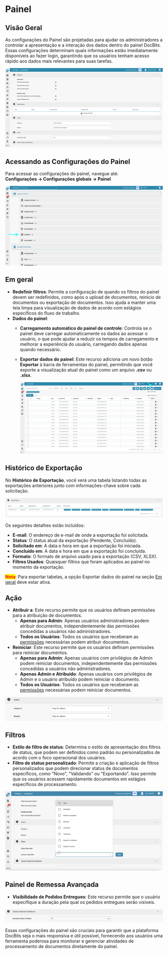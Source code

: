 # Painel

## Visão Geral

As configurações do Painel são projetadas para ajudar os administradores a controlar a apresentação e a interação dos dados dentro do painel DocBits. Essas configurações determinam quais informações estão imediatamente disponíveis ao fazer login, garantindo que os usuários tenham acesso rápido aos dados mais relevantes para suas tarefas.

![](https://raw.githubusercontent.com/Fellow-Consulting-AG/docbits/refs/heads/main/readme/.gitbook/assets/dashboard_settings_1.png)

## Acessando as Configurações do Painel

Para acessar as configurações do painel, navegue até:\
**Configurações → Configurações globais → Painel**

![](https://raw.githubusercontent.com/Fellow-Consulting-AG/docbits/refs/heads/main/readme/.gitbook/assets/settings_dashboard.png)

## **Em geral**

* **Redefinir filtros**: Permite a configuração de quando os filtros do painel devem ser redefinidos, como após o upload de documentos, reinício de documentos ou exportação de documentos. Isso ajuda a manter uma tela limpa para visualização de dados de acordo com estágios específicos do fluxo de trabalho.
* **Dados do painel**:
  * **Carregamento automático do painel de controle**: Controla se o painel deve carregar automaticamente os dados ao acessar o usuário, o que pode ajudar a reduzir os tempos de carregamento e melhorar a experiência do usuário, carregando dados apenas quando necessário.
  *   **Exportar dados do painel**: Este recurso adiciona um novo botão **Exportar** à barra de ferramentas do painel, permitindo que você exporte a visualização atual do painel como um arquivo **.csv** ou **.xlsx**.

      ![](https://raw.githubusercontent.com/Fellow-Consulting-AG/docbits/refs/heads/main/readme/.gitbook/assets/dashboard_settings_3.png)

## **Histórico de Exportação**

No **Histórico de Exportação**, você verá uma tabela listando todas as exportações anteriores junto com informações-chave sobre cada solicitação.

![](https://raw.githubusercontent.com/Fellow-Consulting-AG/docbits/refs/heads/main/readme/.gitbook/assets/dashboard_settings_4.png)

Os seguintes detalhes estão incluídos:

* **E-mail**: O endereço de e-mail de onde a exportação foi solicitada.
* **Status**: O status atual da exportação (Pendente, Concluído).
* **Solicitado em**: A data e hora em que a exportação foi iniciada.
* **Concluído em**: A data e hora em que a exportação foi concluída.
* **Formato**: O formato de arquivo usado para a exportação (CSV, XLSX).
* **Filtros Usados**: Quaisquer filtros que foram aplicados ao painel no momento da exportação.

<mark style="color:red;">**Nota**</mark>: Para exportar tabelas, a opção Exportar dados do painel na seção [Em geral](./#em-geral) deve estar ativa.

## **Ação**

* **Atribuir a**: Este recurso permite que os usuários definam permissões para a atribuição de documentos.
  * **Apenas para Admin**: Apenas usuários administradores podem atribuir documentos, independentemente das permissões concedidas a usuários não administradores.
  * **Todos os Usuários**: Todos os usuários que receberam as [permissões](../groups-users-and-permissions/groups-and-permissions/activating-permissions.md) necessárias podem atribuir documentos.
* **Reiniciar**: Este recurso permite que os usuários definam permissões para reiniciar documentos.
  * **Apenas para Admin**: Apenas usuários com privilégios de Admin podem reiniciar documentos, independentemente das permissões concedidas a usuários não administradores.
  * **Apenas Admin e Atribuído**: Apenas usuários com privilégios de Admin e o usuário atribuído podem reiniciar o documento.
  * **Todos os Usuários**: Todos os usuários que receberam as [permissões](../groups-users-and-permissions/groups-and-permissions/activating-permissions.md) necessárias podem reiniciar documentos.

![](https://raw.githubusercontent.com/Fellow-Consulting-AG/docbits/refs/heads/main/readme/.gitbook/assets/dashboard_settings_2.png)

## **Filtros**

* **Estilo de filtro de status**: Determina o estilo de apresentação dos filtros de status, que podem ser definidos como padrão ou personalizados de acordo com o foco operacional dos usuários.
* **Filtro de status personalizado**: Permite a criação e aplicação de filtros personalizados que podem direcionar status de documentos específicos, como "Novo", "Validando" ou "Exportando". Isso permite que os usuários acessem rapidamente documentos em estágios específicos de processamento.

![](https://raw.githubusercontent.com/Fellow-Consulting-AG/docbits/refs/heads/main/readme/.gitbook/assets/dashboard_settings_5.png)

## Painel de Remessa Avançada

* **Visibilidade de Pedidos Entregues**: Este recurso permite que o usuário especifique a duração pela qual os pedidos entregues serão visíveis.

![](https://raw.githubusercontent.com/Fellow-Consulting-AG/docbits/refs/heads/main/readme/.gitbook/assets/dashboard_settings_6.png)

Essas configurações do painel são cruciais para garantir que a plataforma DocBits seja o mais responsiva e útil possível, fornecendo aos usuários uma ferramenta poderosa para monitorar e gerenciar atividades de processamento de documentos diretamente do painel.
